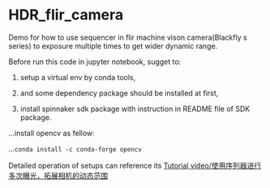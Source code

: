 # HDR_flir_camera

Demo for how to use sequencer in flir machine vison camera(Blackfly s series) to exposure multiple times to get wider dynamic range.

Before run this code in jupyter notebook, sugget to:

1. setup a virtual env by conda tools, 

2. and some dependency package should be installed at first,

3. install spinnaker sdk package with instruction in README file of SDK package.

...install opencv as fellow:

...`conda install -c conda-forge opencv`


Detailed operation of setups can reference its [Tutorial video/使用序列器进行多次曝光，拓展相机的动态范围](https://www.bilibili.com/video/BV1Ve4y197TS/?share_source=copy_web&vd_source=352d0acd9feed0c12b01fd7848b932d3)

